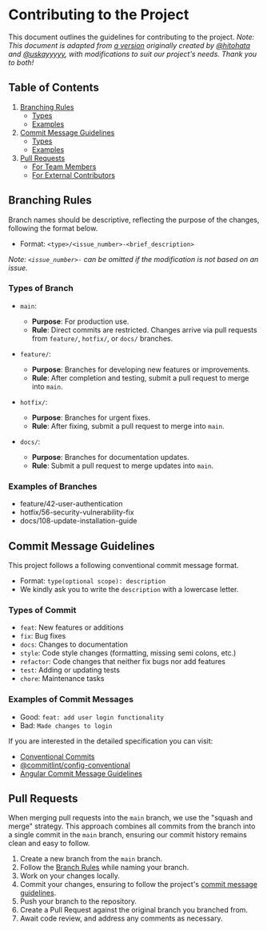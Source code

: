# Contributing to the Project
This document outlines the guidelines for contributing to the project. 
_Note: This document is adapted from [a version](https://github.com/M-0923/wad202-final-project-nick/blob/main/CONTRIBUTING.md) originally created by [@hitohata](https://github.com/hitohata) and  [@uskayyyyy](https://github.com/uskayyyyy), with modifications to suit our project's needs. Thank you to both!_

## Table of Contents

1. [Branching Rules](#branching-rules)
    - [Types](#types-of-branch)
    - [Examples](#examples-of-branches)
2. [Commit Message Guidelines](#commit-message-guidelines)
    - [Types](#types-of-commit)
    - [Examples](#examples-of-commit-messages)
3. [Pull Requests](#pull-requests)
    - [For Team Members](#for-team-members)
    - [For External Contributors](#for-external-contributors)


## Branching Rules

Branch names should be descriptive, reflecting the purpose of the changes, following the format below.
- Format: `<type>/<issue_number>-<brief_description>`

_Note: `<issue_number>-` can be omitted if the modification is not based on an issue._

### Types of Branch

- `main`:
    - **Purpose**: For production use.
    - **Rule**: Direct commits are restricted. Changes arrive via pull requests from `feature/`, `hotfix/`, or `docs/` branches.

- `feature/`:
    - **Purpose**: Branches for developing new features or improvements.
    - **Rule**: After completion and testing, submit a pull request to merge into `main`.

- `hotfix/`:
    - **Purpose**: Branches for urgent fixes.
    - **Rule**: After fixing, submit a pull request to merge into `main`.

- `docs/`:
    - **Purpose**: Branches for documentation updates.
    - **Rule**: Submit a pull request to merge updates into `main`.

### Examples of Branches

- feature/42-user-authentication
- hotfix/56-security-vulnerability-fix
- docs/108-update-installation-guide

## Commit Message Guidelines

This project follows a following conventional commit message format.

- Format: `type(optional scope): description`
- We kindly ask you to write the `description` with a lowercase letter.

### Types of Commit
- `feat`: New features or additions
- `fix`: Bug fixes
- `docs`: Changes to documentation
- `style`: Code style changes (formatting, missing semi colons, etc.)
- `refactor`: Code changes that neither fix bugs nor add features
- `test`: Adding or updating tests
- `chore`: Maintenance tasks

### Examples of Commit Messages
- Good: `feat: add user login functionality`
- Bad: `Made changes to login`

If you are interested in the detailed specification you can visit:

- [Conventional Commits](https://www.conventionalcommits.org/)
- [@commitlint/config-conventional](https://github.com/conventional-changelog/commitlint/tree/master/%40commitlint/config-conventional#commitlintconfig-conventional)
- [Angular Commit Message Guidelines](https://github.com/angular/angular/blob/22b96b9/CONTRIBUTING.md#-commit-message-guidelines)

## Pull Requests
When merging pull requests into the `main` branch, we use the "squash and merge" strategy. This approach combines all commits from the branch into a single commit in the `main` branch, ensuring our commit history remains clean and easy to follow.

1. Create a new branch from the `main` branch.
2. Follow the [Branch Rules](#branching-rules) while naming your branch.
3. Work on your changes locally.
4. Commit your changes, ensuring to follow the project's [commit message guidelines](#commit-message-guidelines).
5. Push your branch to the repository.
6. Create a Pull Request against the original branch you branched from.
7. Await code review, and address any comments as necessary.